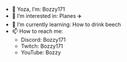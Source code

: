 - 👋 Yoza, I’m: Bozzy171
- 👀 I’m interested in: Planes ✈️
- 🌱 I’m currently learning: How to drink beech
- 📫 How to reach me:
  - Discord: Bozzy171
  - Twitch: Bozzy171
  - YouTube: Bozzy
